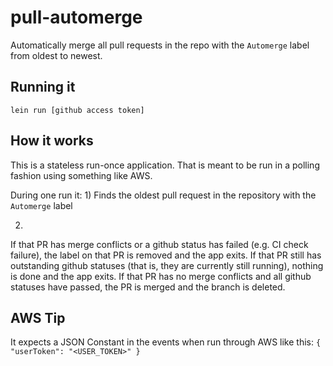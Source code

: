 # pull-automerge

Automatically merge all pull requests in the repo with the `Automerge` label from oldest to newest.

## Running it

`lein run [github access token]`

## How it works

This is a stateless run-once application. That is meant to be run in a polling fashion using something like AWS.

During one run it:
1)
Finds the oldest pull request in the repository with the `Automerge` label

2)
If that PR has merge conflicts or a github status has failed (e.g. CI check failure), the label on that PR is removed and the app exits.
If that PR still has outstanding github statuses (that is, they are currently still running), nothing is done and the app exits.
If that PR has no merge conflicts and all github statuses have passed, the PR is merged and the branch is deleted.

## AWS Tip

It expects a JSON Constant in the events when run through AWS like this: `{ "userToken": "<USER_TOKEN>" }`